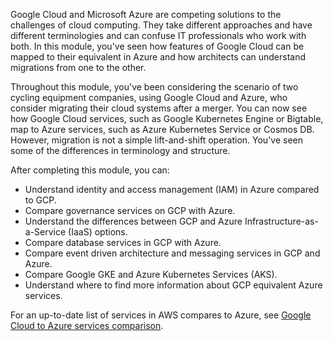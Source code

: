 Google Cloud and Microsoft Azure are competing solutions to the challenges of cloud computing. They take different approaches and have different terminologies and can confuse IT professionals who work with both. In this module, you've seen how features of Google Cloud can be mapped to their equivalent in Azure and how architects can understand migrations from one to the other.

Throughout this module, you've been considering the scenario of two cycling equipment companies, using Google Cloud and Azure, who consider migrating their cloud systems after a merger. You can now see how Google Cloud services, such as Google Kubernetes Engine or Bigtable, map to Azure services, such as Azure Kubernetes Service or Cosmos DB. However, migration is not a simple lift-and-shift operation. You've seen some of the differences in terminology and structure.

After completing this module, you can:

- Understand identity and access management (IAM) in Azure compared to GCP.
- Compare governance services on GCP with Azure.
- Understand the differences between GCP and Azure Infrastructure-as-a-Service (IaaS) options.
- Compare database services in GCP with Azure.
- Compare event driven architecture and messaging services in GCP and Azure.
- Compare Google GKE and Azure Kubernetes Services (AKS).
- Understand where to find more information about GCP equivalent Azure services.

For an up-to-date list of services in AWS compares to Azure, see [Google Cloud to Azure services comparison](/azure/architecture/gcp-professional/services).
